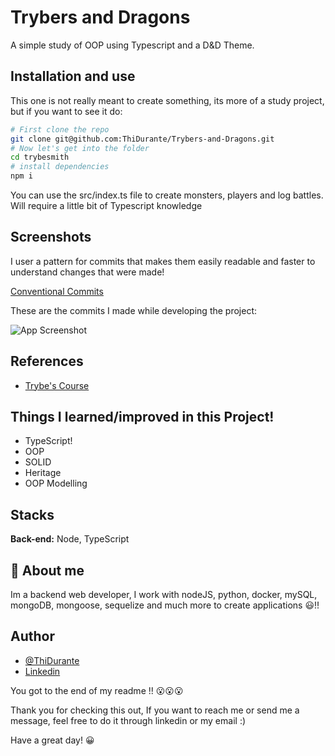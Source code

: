 # Trybers and Dragons

A simple study of OOP using Typescript and a D&D Theme.

## Installation and use

This one is not really meant to create something, its more of a study project, but if you want to see it do:

```bash
# First clone the repo
git clone git@github.com:ThiDurante/Trybers-and-Dragons.git
# Now let's get into the folder
cd trybesmith
# install dependencies
npm i
```

You can use the src/index.ts file to create monsters, players and log battles.
Will require a little bit of Typescript knowledge

## Screenshots

I user a pattern for commits that makes them easily readable and faster to understand changes that were made!

[Conventional Commits](https://www.conventionalcommits.org/en/v1.0.0/)

These are the commits I made while developing the project:

![App Screenshot](https://i.imgur.com/hBJc5om.png)

## References

- [Trybe's Course](https://www.betrybe.com/)

## Things I learned/improved in this Project!

- TypeScript!
- OOP
- SOLID
- Heritage
- OOP Modelling

## Stacks

**Back-end:** Node, TypeScript

## 🚀 About me

Im a backend web developer, I work with nodeJS, python, docker, mySQL, mongoDB, mongoose, sequelize and much more to create applications 😃!!

## Author

- [@ThiDurante](https://www.github.com/ThiDurante)
- [Linkedin](https://www.linkedin.com/in/thidurante/)

You got to the end of my readme !! 😮😮😮

Thank you for checking this out, If you want to reach me or send me a message, feel free to do it through linkedin or my email :)

Have a great day! 😀
